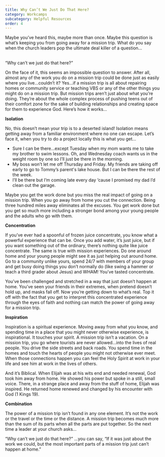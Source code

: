 ```yaml
---
title: Why Can’t We Just Do That Here?
category: Workcamps
subcategory: Helpful Resources
order: 4
---
```


Maybe you’ve heard this, maybe more than once. Maybe this question is what’s keeping you from going away for a mission trip. What do you say when the church leaders pop the ultimate deal killer of a question…<br>&nbsp;

“Why can’t we just do that here?”

On the face of it, this seems an impossible question to answer. After all, almost any of the work you do on a mission trip could be done just as easily where you live…couldn’t it? Yes…if a mission trip is all about repairing homes or community service or teaching VBS or any of the other things you might do on a mission trip. But mission trips aren’t just about what you’re doing. They’re about the whole complex process of pushing teens out of their comfort zone for the sake of building relationships and creating space for them to experience God. Here’s how it works…

**Isolation**

No, this doesn’t mean your trip is to a deserted island\! Isolation means getting away from a familiar environment where no one can escape. Let’s face it, when you try to do a project locally this is what you get…

* Sure I can be there…except Tuesday when my mom wants me to take my brother to swim lessons. Oh, and Wednesday coach wants us in the weight room by one so I’ll just be there in the morning.
* My boss won’t let me off Thursday and Friday. My friends are taking off early to go to Tommy’s parent's lake house. But I can be there the rest of the week.
* I’ll be there but I’m coming late every day ‘cause I promised my dad I’d clean out the garage.

Maybe you get the work done but you miss the real impact of going on a mission trip. When you go away from home you cut the connection. Being three hundred miles away eliminates all the excuses. You get work done but you get so much more including a stronger bond among your young people and the adults who go with them.

**Concentration**

If you’ve ever had a spoonful of frozen juice concentrate, you know what a powerful experience that can be. Once you add water, it’s just juice, but if you want something out of the ordinary, there’s nothing quite like juice concentrate. The same is true with mission experiences. Do one around home and your young people might see it as just helping out around home. Go to a community unlike yours, spend 24/7 with members of your group and get busy doing things you don’t normally do (like swing a hammer or teach a third grader about Jesus) and WHAM\! You’ve tasted concentrate.

You’ve been challenged and stretched in a way that just doesn’t happen at home. You’ve seen your friends in their extremes, when pretend doesn’t hold up, and masks fall off. Now you’re getting down to what’s real. Top it off with the fact that you get to interpret this concentrated experience through the eyes of faith and nothing can match the power of going away for a mission trip.

**Inspiration**

Inspiration is a spiritual experience. Moving away from what you know, and spending time in a place that you might never otherwise experience, is inspirational. It touches your spirit. A mission trip isn’t a vacation. On a mission trip, you go where tourists are never allowed…into the lives of real people. You drive the side streets and back roads. You spend time in the homes and touch the hearts of people you might not otherwise ever meet. When those connections happen you can feel the Holy Spirit at work in your life and see him at work in the lives of others.

And it’s Biblical. When Elijah was at his wits end and needed renewal, God took him away from home. He showed his power but spoke in a still, small voice. There, in a strange place and away from the stuff of home, Elijah was inspired. He returned home renewed and changed by his encounter with God (1 Kings 19).

**Combination**

The power of a mission trip isn’t found in any one element. It’s not the work or the travel or the time or the distance. A mission trip becomes much more than the sum of its parts when all the parts are put together. So the next time a leader at your church asks…

“Why can’t we just do that here?” …you can say, “If it was just about the work we could, but the most important parts of a mission trip just can’t happen at home.”

